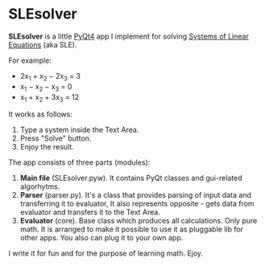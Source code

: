 # SLEsolver

<b>SLEsolver</b> is a little <a href="http://www.riverbankcomputing.co.uk/software/pyqt/intro">PyQt4</a> app I implement for solving <a href="https://en.wikipedia.org/wiki/System_of_linear_equations">Systems of Linear Equations</a> (aka SLE).

For example:
  <ul>
  <li>2x<sub>1</sub>	+	x<sub>2</sub>	−	2x<sub>3</sub>	=	3</li>
  <li>x<sub>1</sub>	−	x<sub>2</sub>	−	x<sub>3</sub>	=	0</li>
  <li>x<sub>1</sub>	+	x<sub>2</sub>	+	3x<sub>3</sub>	=	12</li>
  </ul>

It works as follows:
  1. Type a system inside the Text Area.
  2. Press "Solve" button.
  3. Enjoy the result.

The app consists of three parts (modules):
  1. <b>Main file</b> (SLEsolver.pyw). It contains PyQt classes and gui-related algorhytms.
  2. <b>Parser</b> (parser.py). It's a class that provides parsing of input data and transferring it to evaluator, 
     It also represents opposite - gets data from evaluator and transfers it to the Text Area.
  3. <b>Evaluator</b> (core). Base class which produces all calculations. Only pure math.
     It is arranged to make it possible to use it as pluggable lib for other apps.
     You also can plug it to your own app.

I write it for fun and for the purpose of learning math.
Ejoy.
